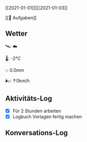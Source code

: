 [[2021-01-01]]|[[2021-01-03]]

[[📅 Aufgaben]]

## Wetter

🛰: ☁️

🌡: -2°C

💧: 0.0mm

🌬: ↑0km/h

## Aktivitäts-Log

- [x] Für 2 Stunden arbeiten
- [x] Logbuch Vorlagen fertig machen

## Konversations-Log